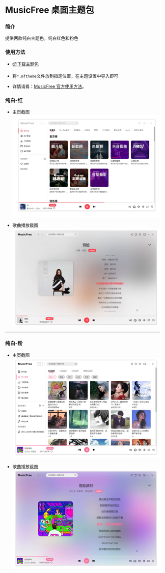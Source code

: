 # MusicFree 桌面主题包

### 简介

提供两款纯白主题色，纯白红色和粉色

### 使用方法
 
- [📦️下载主题包](https://github.com/akFace/MusicFreeTheme/releases)

- 将`*.mftheme`文件放到指定位置，在主题设置中导入即可

- 详情请看：[MusicFree 官方使用方法](https://github.com/maotoumao/MusicFreeThemePacks)。

### 纯白-红

- 主页截图
  ![image](https://raw.githubusercontent.com/akFace/MusicFreeTheme/master/preview/home.jpg)

- 歌曲播放截图
  ![image](https://raw.githubusercontent.com/akFace/MusicFreeTheme/master/preview/detail.jpg)


----- 
### 纯白-粉

- 主页截图
  ![image](https://raw.githubusercontent.com/akFace/MusicFreeTheme/master/preview/home-pink.jpg)

- 歌曲播放截图
  ![image](https://raw.githubusercontent.com/akFace/MusicFreeTheme/master/preview/detail-pink.jpg)